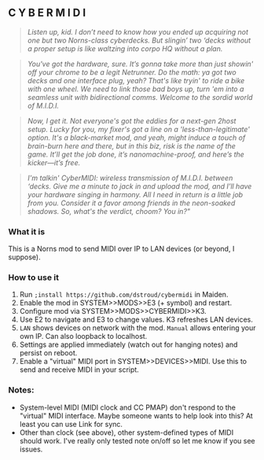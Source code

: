 ## C Y B E R M I D I

>*Listen up, kid. I don’t need to know how you ended up acquiring not one but *two* Norns-class cyberdecks. But slingin’ two ‘decks without a proper setup is like waltzing into corpo HQ without a plan.*

>*You've got the hardware, sure. It’s gonna take more than just showin' off your chrome to be a legit Netrunner. Do the math: ya got two decks and one interface plug, yeah? That's like tryin' to ride a bike with one wheel. We need to link those bad boys up, turn 'em into a seamless unit with bidirectional comms. Welcome to the sordid world of M.I.D.I.*

>*Now, I get it. Not everyone's got the eddies for a next-gen 2host setup. Lucky for you, my fixer's got a line on a 'less-than-legitimate' option. It's a black-market mod, and yeah, might induce a touch of brain-burn here and there, but in this biz, risk is the name of the game. It’ll get the job done, it’s nanomachine-proof, and here’s the kicker—it’s free.*

>*I'm talkin' CyberMIDI: wireless transmission of M.I.D.I. between ‘decks. Give me a minute to jack in and upload the mod, and I’ll have your hardware singing in harmony. All I need in return is a little job from you. Consider it a favor among friends in the neon-soaked shadows. So, what's the verdict, choom? You in?"*


### What it is
This is a Norns mod to send MIDI over IP to LAN devices (or beyond, I suppose).

### How to use it
1. Run `;install https://github.com/dstroud/cybermidi` in Maiden.
2. Enable the mod in SYSTEM>>MODS>>E3 (+ symbol) and restart.
3. Configure mod via SYSTEM>>MODS>>CYBERMIDI>>K3.
4. Use E2 to navigate and E3 to change values. K3 refreshes LAN devices.
5. `LAN` shows devices on network with the mod. `Manual` allows entering your own IP. Can also loopback to localhost.
6. Settings are applied immediately (watch out for hanging notes) and persist on reboot.
7. Enable a "virtual" MIDI port in SYSTEM>>DEVICES>>MIDI. Use this to send and receive MIDI in your script.

### Notes:
- System-level MIDI (MIDI clock and CC PMAP) don't respond to the "virtual" MIDI interface. Maybe someone wants to help look into this? At least you can use Link for sync.
-  Other than clock (see above), other system-defined types of MIDI should work. I've really only tested note on/off so let me know if you see issues.

